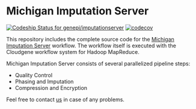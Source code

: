 # Michigan Imputation Server

[ ![Codeship Status for genepi/imputationserver](https://app.codeship.com/projects/9561ba10-beeb-0134-1fd6-0204b74559cb/status?branch=qc-refactoring)](https://app.codeship.com/projects/196409) [![codecov](https://codecov.io/gh/genepi/imputationserver/branch/qc-refactoring/graph/badge.svg)](https://codecov.io/gh/genepi/imputationserver)

This repository includes the complete source code for the [Michigan Imputation Server](https://imputationserver.sph.umich.edu) workflow. 
The workflow itself is executed with the Cloudgene workflow system for Hadoop MapReduce. 

Michigan Imputation Server consists of several parallelized pipeline steps: 

- Quality Control
- Phasing and Imputation 
- Compression and Encryption

Feel free to contact [us](https://imputationserver.sph.umich.edu/start.html#!pages/contact) in case of any problems.
